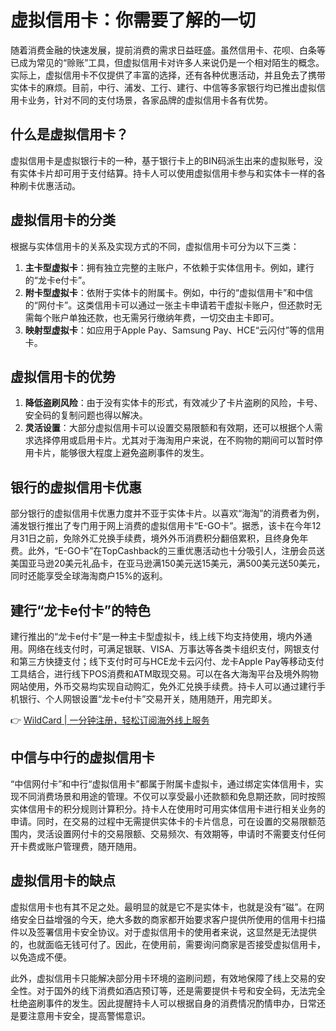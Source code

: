 # 虚拟信用卡：你需要了解的一切

随着消费金融的快速发展，提前消费的需求日益旺盛。虽然信用卡、花呗、白条等已成为常见的“赊账”工具，但虚拟信用卡对许多人来说仍是一个相对陌生的概念。实际上，虚拟信用卡不仅提供了丰富的选择，还有各种优惠活动，并且免去了携带实体卡的麻烦。目前，中行、浦发、工行、建行、中信等多家银行均已推出虚拟信用卡业务，针对不同的支付场景，各家品牌的虚拟信用卡各有优势。

## 什么是虚拟信用卡？

虚拟信用卡是虚拟银行卡的一种，基于银行卡上的BIN码派生出来的虚拟账号，没有实体卡片却可用于支付结算。持卡人可以使用虚拟信用卡参与和实体卡一样的各种刷卡优惠活动。

## 虚拟信用卡的分类

根据与实体信用卡的关系及实现方式的不同，虚拟信用卡可分为以下三类：

1. **主卡型虚拟卡**：拥有独立完整的主账户，不依赖于实体信用卡。例如，建行的“龙卡e付卡”。
2. **附卡型虚拟卡**：依附于实体卡的附属卡。例如，中行的“虚拟信用卡”和中信的“网付卡”。这类信用卡可以通过一张主卡申请若干虚拟卡账户，但还款时无需每个账户单独还款，也无需另行缴纳年费，一切交由主卡即可。
3. **映射型虚拟卡**：如应用于Apple Pay、Samsung Pay、HCE“云闪付”等的信用卡。

## 虚拟信用卡的优势

1. **降低盗刷风险**：由于没有实体卡的形式，有效减少了卡片盗刷的风险，卡号、安全码的复制问题也得以解决。
2. **灵活设置**：大部分虚拟信用卡可以设置交易限额和有效期，还可以根据个人需求选择停用或启用卡片。尤其对于海淘用户来说，在不购物的期间可以暂时停用卡片，能够很大程度上避免盗刷事件的发生。

## 银行的虚拟信用卡优惠

部分银行的虚拟信用卡优惠力度并不亚于实体卡片。以喜欢“海淘”的消费者为例，浦发银行推出了专门用于网上消费的虚拟信用卡“E-GO卡”。据悉，该卡在今年12月31日之前，免除外汇兑换手续费，境外外币消费积分翻倍累积，且终身免年费。此外，“E-GO卡”在TopCashback的三重优惠活动也十分吸引人，注册会员送美国亚马逊20美元礼品卡，在亚马逊满150美元送15美元，满500美元送50美元，同时还能享受全球海淘商户15%的返利。

## 建行“龙卡e付卡”的特色

建行推出的“龙卡e付卡”是一种主卡型虚拟卡，线上线下均支持使用，境内外通用。网络在线支付时，可满足银联、VISA、万事达等各类卡组织支付，网银支付和第三方快捷支付；线下支付时可与HCE龙卡云闪付、龙卡Apple Pay等移动支付工具结合，进行线下POS消费和ATM取现交易。可以在各大海淘平台及境外购物网站使用，外币交易均实现自动购汇，免外汇兑换手续费。持卡人可以通过建行手机银行、个人网银设置“龙卡e付卡”交易开关，随用随开，用完即关。

👉 [WildCard | 一分钟注册，轻松订阅海外线上服务](https://bbtdd.com/WildCard)

## 中信与中行的虚拟信用卡

“中信网付卡”和中行“虚拟信用卡”都属于附属卡虚拟卡，通过绑定实体信用卡，实现不同消费场景和用途的管理。不仅可以享受最小还款额和免息期还款，同时按照实体信用卡的积分规则计算积分。持卡人在使用时可用实体信用卡进行相关业务的申请。同时，在交易的过程中无需提供实体卡的卡片信息，可在设置的交易限额范围内，灵活设置网付卡的交易限额、交易频次、有效期等，申请时不需要支付任何开卡费或账户管理费，随开随用。

## 虚拟信用卡的缺点

虚拟信用卡也有其不足之处。最明显的就是它不是实体卡，也就是没有“磁”。在网络安全日益增强的今天，绝大多数的商家都开始要求客户提供所使用的信用卡扫描件以及签署信用卡安全协议。对于虚拟信用卡的使用者来说，这显然是无法提供的，也就面临无钱可付了。因此，在使用前，需要询问商家是否接受虚拟信用卡，以免造成不便。

此外，虚拟信用卡只能解决部分用卡环境的盗刷问题，有效地保障了线上交易的安全性。对于国外的线下消费如酒店预订等，还是需要提供卡号和安全码，无法完全杜绝盗刷事件的发生。因此提醒持卡人可以根据自身的消费情况酌情申办，日常还是要注意用卡安全，提高警惕意识。